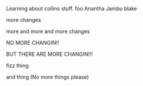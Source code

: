 Learning about collins stuff.
foo
Anantha Jambu
blake

more changes

more and more and more changes


NO MORE CHANGIN!!

BUT THERE ARE MORE CHANGIN!!!

fizz
thing

and thing  (No more things please)
